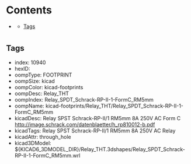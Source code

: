 



Contents
========

* [](#)
	* [Tags](#tags)

# 

## Tags

- index: 10940
- hexID: 
- oompType: FOOTPRINT
- oompSize: kicad
- oompColor: kicad-footprints
- oompDesc: Relay_THT
- oompIndex: Relay_SPDT_Schrack-RP-II-1-FormC_RM5mm
- oompName: kicad-footprints/Relay_THT/Relay_SPDT_Schrack-RP-II-1-FormC_RM5mm
- kicadDesc: Relay SPST Schrack-RP-II/1 RM5mm 8A 250V AC Form C http://image.schrack.com/datenblaetter/h_rp810012-b.pdf
- kicadTags: Relay SPST Schrack-RP-II/1 RM5mm 8A 250V AC Relay
- kicadAttr: through_hole
- kicad3DModel: ${KICAD6_3DMODEL_DIR}/Relay_THT.3dshapes/Relay_SPDT_Schrack-RP-II-1-FormC_RM5mm.wrl
